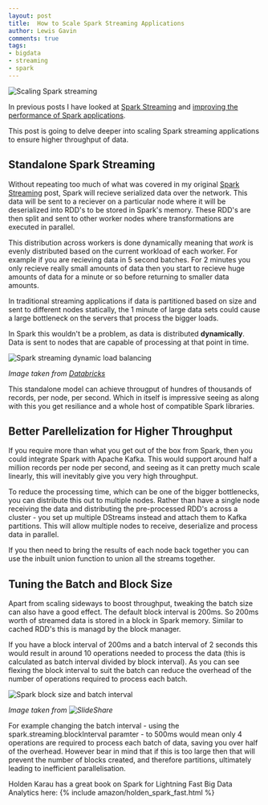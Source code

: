 ```yaml
--- 
layout: post 
title:  How to Scale Spark Streaming Applications
author: Lewis Gavin 
comments: true 
tags: 
- bigdata 
- streaming
- spark 
---
```


![Scaling Spark streaming](https://www.lewisgavin.co.uk/images/scaling_spark.jpg)

In previous posts I have looked at [Spark Streaming](http://www.lewisgavin.co.uk/Spark-Streaming/) and [improving the performance of Spark applications](http://www.lewisgavin.co.uk/Spark-Performance/).

This post is going to delve deeper into scaling Spark streaming applications to ensure higher throughput of data.

## Standalone Spark Streaming

Without repeating too much of what was covered in my original [Spark Streaming](http://www.lewisgavin.co.uk/Spark-Streaming/) post, Spark will recieve serialized data over the network. This data will be sent to a reciever on a particular node where it will be deserialized into RDD's to be stored in Spark's memory. These RDD's are then split and sent to other worker nodes where transformations are executed in parallel.

This distribution across workers is done dynamically meaning that *work* is evenly distributed based on the current workload of each worker. For example if you are recieving data in 5 second batches. For 2 minutes you only recieve really small amounts of data then you start to recieve huge amounts of data for a minute or so before returning to smaller data amounts. 

In traditional streaming applications if data is partitioned based on size and sent to different nodes statically, the 1 minute of large data sets could cause a large bottleneck on the servers that process the bigger loads.

In Spark this wouldn't be a problem, as data is distributed **dynamically**. Data is sent to nodes that are capable of processing at that point in time.

![Spark streaming dynamic load balancing](https://img.readitlater.com/i/databricks.com/wp-content/uploads/2015/07/image31-1024x581/RS/w704.jpg?&ssl=1)

*Image taken from [Databricks](https://databricks.com/blog/2015/07/30/diving-into-apache-spark-streamings-execution-model.html)*

This standalone model can achieve througput of hundres of thousands of records, per node, per second. Which in itself is impressive seeing as along with this you get resiliance and a whole host of compatible Spark libraries.

## Better Parellelization for Higher Throughput

If you require more than what you get out of the box from Spark, then you could integrate Spark with Apache Kafka. This would support around half a million records per node per second, and seeing as it can pretty much scale linearly, this will inevitably give you very high throughput.

To reduce the processing time, which can be one of the bigger bottlenecks, you can distribute this out to multiple nodes. Rather than have a single node receiving the data and distributing the pre-processed RDD's across a cluster - you set up multiple DStreams instead and attach them to Kafka partitions. This will allow multiple nodes to receive, deserialize and process data in parallel.

If you then need to bring the results of each node back together you can use the inbuilt union function to union all the streams together.


## Tuning the Batch and Block Size

Apart from scaling sideways to boost throughput, tweaking the batch size can also have a good effect. The default block interval is 200ms. So 200ms worth of streamed data is stored in a block in Spark memory. Similar to cached RDD's this is managd by the block manager.

If you have a block interval of 200ms and a batch interval of 2 seconds this would result in around 10 operations needed to process the data (this is calculated as batch interval divided by block interval). As you can see flexing the block interval to suit the batch can reduce the overhead of the number of operations required to process each batch. 

![Spark block size and batch interval](http://image.slidesharecdn.com/anintroductiontospark-150306063744-conversion-gate01/95/an-introduction-to-spark-39-638.jpg?cb=1425624016)

*Image taken from ![SlideShare](http://www.slideshare.net/jlacefie/an-introduction-to-spark)*

For example changing the batch interval - using the spark.streaming.blockInterval paramter - to 500ms would mean only 4 operations are required to process each batch of data, saving you over half of the overhead. However bear in mind that if this is too large then that will prevent the number of blocks created, and therefore partitions, ultimately leading to inefficient parallelisation.

Holden Karau has a great book on Spark for Lightning Fast Big Data Analytics here:
{% include amazon/holden_spark_fast.html %}



